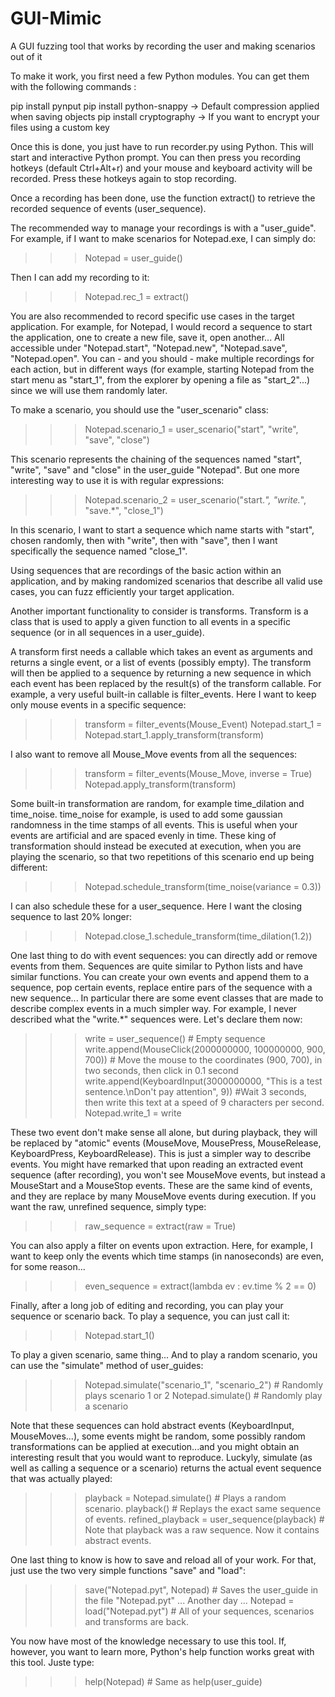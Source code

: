 # GUI-Mimic
A GUI fuzzing tool that works by recording the user and making scenarios out of it

To make it work, you first need a few Python modules. You can get them with the following commands :

pip install pynput
pip install python-snappy       -> Default compression applied when saving objects
pip install cryptography        -> If you want to encrypt your files using a custom key

Once this is done, you just have to run recorder.py using Python. This will start and interactive Python prompt.
You can then press you recording hotkeys (default Ctrl+Alt+r) and your mouse and keyboard activity will be recorded.
Press these hotkeys again to stop recording.

Once a recording has been done, use the function extract() to retrieve the recorded sequence of events (user_sequence).

The recommended way to manage your recordings is with a "user_guide". For example, if I want to make scenarios for Notepad.exe, I can simply do:

>>> Notepad = user_guide()

Then I can add my recording to it:

>>> Notepad.rec_1 = extract()

You are also recommended to record specific use cases in the target application. For example, for Notepad, I would record a sequence to start the application, one to create a new file, save it, open another... All accessible under "Notepad.start", "Notepad.new", "Notepad.save", "Notepad.open".
You can - and you should - make multiple recordings for each action, but in different ways (for example, starting Notepad from the start menu as "start_1", from the explorer by opening a file as "start_2"...) since we will use them randomly later.

To make a scenario, you should use the "user_scenario" class:

>>> Notepad.scenario_1 = user_scenario("start", "write", "save", "close")

This scenario represents the chaining of the sequences named "start", "write", "save" and "close" in the user_guide "Notepad". But one more interesting way to use it is with regular expressions:

>>> Notepad.scenario_2 = user_scenario("start.*", "write.*", "save.*", "close_1")

In this scenario, I want to start a sequence which name starts with "start", chosen randomly, then with "write", then with "save", then I want specifically the sequence named "close_1".

Using sequences that are recordings of the basic action within an application, and by making randomized scenarios that describe all valid use cases, you can fuzz efficiently your target application.

Another important functionality to consider is transforms. Transform is a class that is used to apply a given function to all events in a specific sequence (or in all sequences in a user_guide).

A transform first needs a callable which takes an event as arguments and returns a single event, or a list of events (possibly empty). The transform will then be applied to a sequence by returning a new sequence in which each event has been replaced by the result(s) of the transform callable. For example, a very useful built-in callable is filter_events. Here I want to keep only mouse events in a specific sequence:

>>> transform = filter_events(Mouse_Event)
>>> Notepad.start_1 = Notepad.start_1.apply_transform(transform)

I also want to remove all Mouse_Move events from all the sequences:

>>> transform = filter_events(Mouse_Move, inverse = True)
>>> Notepad.apply_transform(transform)

Some built-in transformation are random, for example time_dilation and time_noise. time_noise for example, is used to add some gaussian randomness in the time stamps of all events. This is useful when your events are artificial and are spaced evenly in time. These king of transformation should instead be executed at execution, when you are playing the scenario, so that two repetitions of this scenario end up being different:

>>> Notepad.schedule_transform(time_noise(variance = 0.3))

I can also schedule these for a user_sequence. Here I want the closing sequence to last 20% longer:

>>> Notepad.close_1.schedule_transform(time_dilation(1.2))

One last thing to do with event sequences: you can directly add or remove events from them. Sequences are quite similar to Python lists and have similar functions. You can create your own events and append them to a sequence, pop certain events, replace entire pars of the sequence with a new sequence...
In particular there are some event classes that are made to describe complex events in a much simpler way. For example, I never described what the "write.*" sequences were. Let's declare them now:

>>> write = user_sequence()     # Empty sequence
>>> write.append(MouseClick(2000000000, 100000000, 900, 700))       # Move the mouse to the coordinates (900, 700), in two seconds, then click in 0.1 second
>>> write.append(KeyboardInput(3000000000, "This is a test sentence.\nDon't pay attention", 9)) #Wait 3 seconds, then write this text at a speed of 9 characters per second.
>>> Notepad.write_1 = write

These two event don't make sense all alone, but during playback, they will be replaced by "atomic" events (MouseMove, MousePress, MouseRelease, KeyboardPress, KeyboardRelease). This is just a simpler way to describe events. You might have remarked that upon reading an extracted event sequence (after recording), you won't see MouseMove events, but instead a MouseStart and a MouseStop events. These are the same kind of events, and they are replace by many MouseMove events during execution. If you want the raw, unrefined sequence, simply type:

>>> raw_sequence = extract(raw = True)

You can also apply a filter on events upon extraction. Here, for example, I want to keep only the events which time stamps (in nanoseconds) are even, for some reason...

>>> even_sequence = extract(lambda ev : ev.time % 2 == 0)

Finally, after a long job of editing and recording, you can play your sequence or scenario back.
To play a sequence, you can just call it:

>>> Notepad.start_1()

To play a given scenario, same thing...
And to play a random scenario, you can use the "simulate" method of user_guides:

>>> Notepad.simulate("scenario_1", "scenario_2")        # Randomly plays scenario 1 or 2
>>> Notepad.simulate()                                  # Randomly play a scenario

Note that these sequences can hold abstract events (KeyboardInput, MouseMoves...), some events might be random, some possibly random transformations can be applied at execution...and you might obtain an interesting result that you would want to reproduce. Luckyly, simulate (as well as calling a sequence or a scenario) returns the actual event sequence that was actually played:

>>> playback = Notepad.simulate()           # Plays a random scenario.
>>> playback()                              # Replays the exact same sequence of events.
>>> refined_playback = user_sequence(playback)  # Note that playback was a raw sequence. Now it contains abstract events.


One last thing to know is how to save and reload all of your work. For that, just use the two very simple functions "save" and "load":

>>> save("Notepad.pyt", Notepad)        # Saves the user_guide in the file "Notepad.pyt"
...
Another day
...
>>> Notepad = load("Notepad.pyt")       # All of your sequences, scenarios and transforms are back.


You now have most of the knowledge necessary to use this tool. If, however, you want to learn more, Python's help function works great with this tool. Juste type:

>>> help(Notepad)       # Same as help(user_guide)